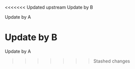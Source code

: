 <<<<<<< Updated upstream
Update by B

Update by A

Update by B
=======
Update by A
>>>>>>> Stashed changes
